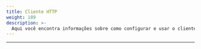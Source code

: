 ```yaml
---
title: Cliente HTTP
weight: 189
description: >-
  Aqui você encontra informações sobre como configurar e usar o cliente HTTP no Beagle Flutter.
---
```


---

<!-- todo -->
